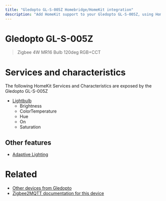 ```yaml
---
title: "Gledopto GL-S-005Z Homebridge/HomeKit integration"
description: "Add HomeKit support to your Gledopto GL-S-005Z, using Homebridge, Zigbee2MQTT and homebridge-z2m."
---
```

<!---
This file has been GENERATED using src/docgen/docgen.ts
DO NOT EDIT THIS FILE MANUALLY!
-->
# Gledopto GL-S-005Z
> Zigbee 4W MR16 Bulb 120deg RGB+CCT


# Services and characteristics
The following HomeKit Services and Characteristics are exposed by
the Gledopto GL-S-005Z

* [Lightbulb](../../light.md)
  * Brightness
  * ColorTemperature
  * Hue
  * On
  * Saturation


## Other features
* [Adaptive Lighting](../../light.md)


# Related
* [Other devices from Gledopto](../index.md#gledopto)
* [Zigbee2MQTT documentation for this device](https://www.zigbee2mqtt.io/devices/GL-S-005Z.html)